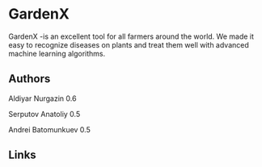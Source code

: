 # GardenX

GardenX -is an excellent tool for all farmers around the world. We made it easy to recognize diseases on plants and treat them well with advanced machine learning algorithms.

## Authors

Aldiyar Nurgazin 0.6

Serputov Anatoliy 0.5

Andrei Batomunkuev 0.5

## Links
